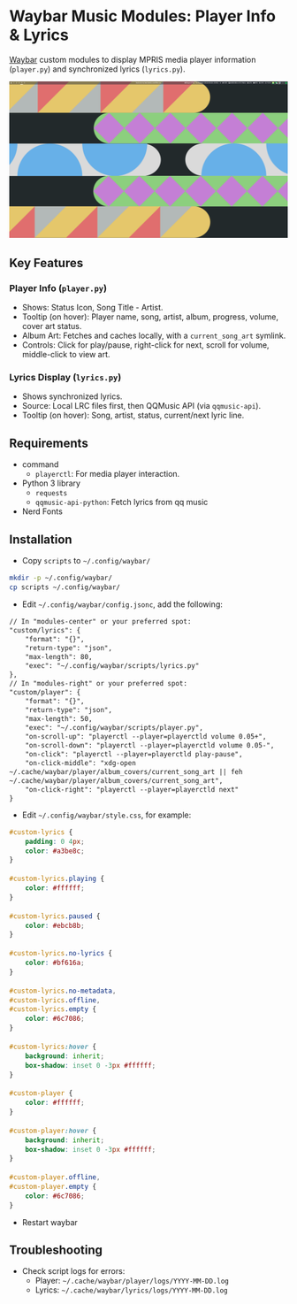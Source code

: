 # Waybar Music Modules: Player Info & Lyrics

[Waybar](https://github.com/Alexays/Waybar) custom modules to display MPRIS media player information (`player.py`) and
synchronized lyrics (`lyrics.py`).

![Screenshot](./screenshot.png)

## Key Features

### Player Info (`player.py`)

- Shows: Status Icon, Song Title - Artist.
- Tooltip (on hover): Player name, song, artist, album, progress, volume, cover art status.
- Album Art: Fetches and caches locally, with a `current_song_art` symlink.
- Controls: Click for play/pause, right-click for next, scroll for volume, middle-click to view art.

### Lyrics Display (`lyrics.py`)

- Shows synchronized lyrics.
- Source: Local LRC files first, then QQMusic API (via `qqmusic-api`).
- Tooltip (on hover): Song, artist, status, current/next lyric line.

## Requirements

- command
    - `playerctl`: For media player interaction.
- Python 3 library
    - `requests`
    - `qqmusic-api-python`: Fetch lyrics from qq music
- Nerd Fonts

## Installation

- Copy `scripts` to `~/.config/waybar/`
```bash
mkdir -p ~/.config/waybar/
cp scripts ~/.config/waybar/
```

- Edit `~/.config/waybar/config.jsonc`, add the following:

```jsonc
// In "modules-center" or your preferred spot:
"custom/lyrics": {
    "format": "{}",
    "return-type": "json",
    "max-length": 80,
    "exec": "~/.config/waybar/scripts/lyrics.py"
},
// In "modules-right" or your preferred spot:
"custom/player": {
    "format": "{}",
    "return-type": "json",
    "max-length": 50,
    "exec": "~/.config/waybar/scripts/player.py",
    "on-scroll-up": "playerctl --player=playerctld volume 0.05+",
    "on-scroll-down": "playerctl --player=playerctld volume 0.05-",
    "on-click": "playerctl --player=playerctld play-pause",
    "on-click-middle": "xdg-open ~/.cache/waybar/player/album_covers/current_song_art || feh ~/.cache/waybar/player/album_covers/current_song_art",
    "on-click-right": "playerctl --player=playerctld next"
}
```

- Edit `~/.config/waybar/style.css`, for example:

```css
#custom-lyrics {
    padding: 0 4px;
    color: #a3be8c;
}

#custom-lyrics.playing {
    color: #ffffff;
}

#custom-lyrics.paused {
    color: #ebcb8b;
}

#custom-lyrics.no-lyrics {
    color: #bf616a;
}

#custom-lyrics.no-metadata,
#custom-lyrics.offline,
#custom-lyrics.empty {
    color: #6c7086;
}

#custom-lyrics:hover {
    background: inherit;
    box-shadow: inset 0 -3px #ffffff;
}

#custom-player {
    color: #ffffff;
}

#custom-player:hover {
    background: inherit;
    box-shadow: inset 0 -3px #ffffff;
}

#custom-player.offline,
#custom-player.empty {
    color: #6c7086;
}
```

- Restart waybar

## Troubleshooting

* Check script logs for errors:
    * Player: `~/.cache/waybar/player/logs/YYYY-MM-DD.log`
    * Lyrics: `~/.cache/waybar/lyrics/logs/YYYY-MM-DD.log`